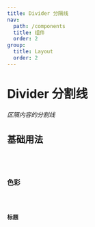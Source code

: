 ```yaml
---
title: Divider 分隔线
nav:
  path: /components
  title: 组件
  order: 2
group:
  title: Layout
  order: 2
---
```



# Divider 分割线

###### 区隔内容的分割线

## 基础用法
<code src="./demo/basic.tsx" />
<code src="./demo/vertical.tsx" />

## 色彩
<code src="./demo/color.tsx" />

## 标题
<code src="./demo/text.tsx" />
<API src="./index.tsx">

